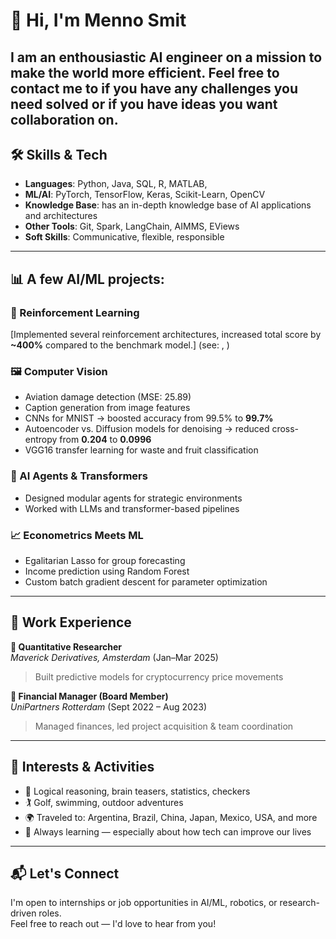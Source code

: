 # 👋 Hi, I'm Menno Smit

I am an enthousiastic AI engineer on a mission to make the world more efficient. Feel free to 
contact me to if you have any challenges you need solved or if you have ideas you want 
collaboration on.
---

## 🛠️ Skills & Tech

- **Languages**: Python, Java, SQL, R, MATLAB, 
- **ML/AI**: PyTorch, TensorFlow, Keras, Scikit-Learn, OpenCV  
- **Knowledge Base**: has an in-depth knowledge base of AI applications and architectures
- **Other Tools**: Git, Spark, LangChain, AIMMS, EViews  
- **Soft Skills**: Communicative, flexible, responsible 
---

## 📊 A few AI/ML projects:

### 🤖 Reinforcement Learning
[Implemented several reinforcement architectures, increased total score by **~400%** compared to the benchmark model.]
(see: , )

### 🖼️ Computer Vision
- Aviation damage detection (MSE: 25.89)  
- Caption generation from image features  
- CNNs for MNIST → boosted accuracy from 99.5% to **99.7%**  
- Autoencoder vs. Diffusion models for denoising → reduced cross-entropy from **0.204** to **0.0996**  
- VGG16 transfer learning for waste and fruit classification


### 🧠 AI Agents & Transformers
- Designed modular agents for strategic environments  
- Worked with LLMs and transformer-based pipelines

### 📈 Econometrics Meets ML
- Egalitarian Lasso for group forecasting  
- Income prediction using Random Forest  
- Custom batch gradient descent for parameter optimization

---

## 💼 Work Experience

**🧠 Quantitative Researcher**  
_Maverick Derivatives, Amsterdam_ (Jan–Mar 2025)  
> Built predictive models for cryptocurrency price movements

**💼 Financial Manager (Board Member)**  
_UniPartners Rotterdam_ (Sept 2022 – Aug 2023)  
> Managed finances, led project acquisition & team coordination

---

## 🎯 Interests & Activities

- 🧩 Logical reasoning, brain teasers, statistics, checkers  
- 🏌️ Golf, swimming, outdoor adventures  
- 🌍 Traveled to: Argentina, Brazil, China, Japan, Mexico, USA, and more  
- 🧪 Always learning — especially about how tech can improve our lives

---

## 📬 Let's Connect

I'm open to internships or job opportunities in AI/ML, robotics, or research-driven roles.  
Feel free to reach out — I'd love to hear from you!


